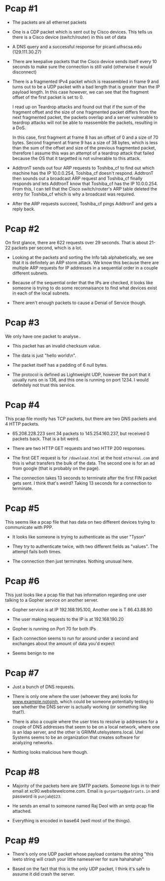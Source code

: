 # Pcap \#1

* The packets are all ethernet packets

* One is a CDP packet which is sent out by Cisco devices. This tells us there is a Cisco device (switch/router) in this set of data

* A DNS query and a successful response for picard.uthscsa.edu (129.111.30.27)

* There are keepalive packets that the Cisco device sends itself every 10 seconds to make sure the connection is still valid (otherwise it would disconnect)



* There is a fragmented IPv4 packet which is reassembled in frame 9 and turns out to be a UDP packet with a bad length that is greater than the IP payload length. In this case however, we can see that the fragment offset of the first packet is set to 0. 

  I read up on Teardrop attacks and found out that if the sum of the fragment offset and the size of one fragmented packet differs from the next fragmented packet, the packets overlap and a server vulnerable to teardrop attacks will not be able to reassemble the packets, resulting in a DoS.

  In this case, first fragment at frame 8 has an offset of 0 and a size of 70 bytes. Second fragment at frame 9 has a size of 38 bytes, which is less than the sum of the offset and size of the previous fragmented packet, therefore I assume this was an attempt of a teardrop attack that failed because the OS that it targetted is not vulnerable to this attack.



* AddtronT sends out four ARP requests to Toshiba_cf to find out which machine has the IP 10.0.0.254, Toshiba_cf doesn't respond. AddtronT then sounds out a broadcast ARP request and Toshiba_cf finally responds and lets AddtronT know that Toshiba_cf has the IP 10.0.0.254. From this, I can tell that the Cisco switch/router's ARP table deleted the entry for Toshiba_cf which is why a broadcast was required.

* After the ARP requests succeed, Toshiba_cf pings AddtronT and gets a reply back.




# Pcap \#2

On first glance, there are 622 requests over 29 seconds. That is about 21-22 packets per second, which is a lot.

* Looking at the packets and sorting the Info tab alphabetically, we see that it is definitely an ARP storm attack. We know this because there are multiple ARP requests for IP addresses in a sequential order in a couple different subnets.

* Because of the sequential order that the IPs are checked, it looks like someone is trying to do some reconnaisance to find what devices exist in each of the local subnets.

* There aren't enough packets to cause a Denial of Service though. 




# Pcap \#3

We only have one packet to analyse..

* This packet has an invalid checksum value.

* The data is just "hello world\n".

* The packet itself has a padding of 6 null bytes.

* The protocol is defined as Lightweight UDP, however the port that it usually runs on is 136, and this one is running on port 1234. I would definitely not trust this service.



# Pcap \#4

This pcap file mostly has TCP packets, but there are two DNS packets and 4 HTTP packets.

* 65.208.228.223 sent 34 packets to 145.254.160.237, but received 0 packets back. That is a bit weird.

* There are two HTTP GET requests and two HTTP 200 responses.

* The first GET request is for `/download.html` at the host `ethereal.com` and this is what transfers the bulk of the data. The second one is for an ad from google (that is probably on the page).

* The connection takes 13 seconds to terminate after the first FIN packet gets sent. I think that's weird? Taking 13 seconds for a connection to terminate.



# Pcap \#5

This seems like a pcap file that has data on two different devices trying to communicate with PPP. 

* It looks like someone is trying to authenticate as the user "Tyson"

* They try to authenticate twice, with two different fields as "values". The attempt fails both times.

* The connection then just terminates. Nothing unusual here.


# Pcap \#6

This just looks like a pcap file that has information regarding one user talking to a Gopher service on another server.

* Gopher service is at IP 192.168.195.100, Another one is T 86.43.88.90

* The user making requests to the IP is at 192.168.190.20

* Gopher is running on Port 70 for both IPs

* Each connection seems to run for around under a second and exchanges about the amount of data you'd expect

* Seems benign to me



# Pcap \#7

* Just a bunch of DNS requests.

* There is only one where the user (whoever they are) looks for www.example.notginh, which could be someone potentially testing to see whether the DNS server is actually working (or something like that?).

* There is also a couple where the user tries to resolve ip addresses for a couple of DNS addresses that seem to be on a local network, where one is an ldap server, and the other is GRIMM.utelsystems.local. Utel Systems seems to be an organization that creates software for analyzing networks.

* Nothing looks malicious here though.


# Pcap \#8

* Majority of the packets here are SMTP packets. Someone logs in to their email at xc90.websitewelcome.com. Email is `gurpartap@patriots.in` and password is `punjab@123`. 

* He sends an email to someone named Raj Deol with an smtp pcap file attached.

* Everything is encoded in base64 (well most of the things).



# Pcap \#9

* There's only one UDP packet whose payload contains the string "this leeto string will crash your little nameserver for sure hahahahah"

* Based on the fact that this is the only UDP packet, I think it's safe to assume it did crash the server.



